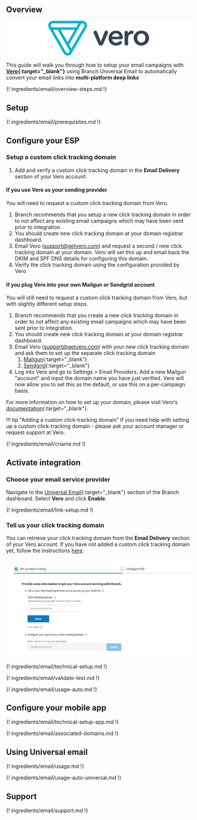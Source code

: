 ## Overview

![Vero](/img/pages/email/vero/vero.png)

This guide will walk you through how to setup your email campaigns with **[Vero](https://www.getvero.com/){:target="\_blank"}** using Branch Universal Email to automatically convert your email links into **multi-platform deep links**

{! ingredients/email/overview-steps.md !}

## Setup

{! ingredients/email/prerequisites.md !}

## Configure your ESP

### Setup a custom click tracking domain

1. Add and verify a custom click tracking domain in the **Email Delivery** section of your Vero account:

#### If you use Vero as your sending provider

You will need to request a custom click tracking domain from Vero.

1. Branch recommends that you setup a new click tracking domain in order to not affect any existing email campaigns which may have been sent prior to integration.
1. You should create new click tracking domain at your domain registrar dashboard.
1. Email Vero (support@getvero.com) and request a second / new click tracking domain at your domain. Vero will set this up and email back the DKIM and SPF DNS details for configuring this domain.
1. Verify the click tracking domain using the configuration provided by Vero

#### If you plug Vero into your own Mailgun or Sendgrid account

You will still need to request a custom click tracking domain from Vero, but with slightly different setup steps. 

1. Branch recommends that you create a new click tracking domain in order to not affect any existing email campaigns which may have been sent prior to integration.
1. You should create new click tracking domain at your domain registrar dashboard.
1. Email Vero (support@getvero.com) with your new click tracking domain and ask them to set up the separate click tracking domain
	1. [Mailgun](/pages/emails/mailgun/#configure-your-esp){:target="\_blank"}
	1. [Sendgrid](/pages/emails/sendgrid/#configure-your-esp){:target="\_blank"} 
1. Log into Vero and go to Settings > Email Providers. Add a new Mailgun "account" and input the domain name you have just verified. Vero will now allow you to set this as the default, or use this on a per-campaign basis.
   
For more information on how to set up your domain, please visit Vero's [documentation](https://help.getvero.com/articles/how-to-setup-my-domain-signing-and-remove-via-getveromail-com-from-your-emails.html){:target="\_blank"}.

!!! tip "Adding a custom click-tracking domain"
    If you need help with setting up a custom click-tracking domain - please ask your account manager or request support at Vero.

{! ingredients/email/cname.md !}

## Activate integration

### Choose your email service provider

Navigate to the [Universal Email](https://dashboard.branch.io/email){:target="\_blank"} section of the Branch dashboard. Select **Vero** and click **Enable**.

{! ingredients/email/link-setup.md !}

### Tell us your click tracking domain

You can retrieve your click tracking domain from the **Email Delivery** section of your Vero account. If you have not added a custom click tracking domain yet, follow the instructions [here](#setup-a-custom-click-tracking-domain). 

![image](/img/pages/email/vero/setup-config.png)

{! ingredients/email/technical-setup.md !}
	
{! ingredients/email/validate-test.md !}

{! ingredients/email/usage-auto.md !}

## Configure your mobile app

{! ingredients/email/technical-setup-app.md !}

{! ingredients/email/associated-domains.md !}

## Using Universal email

{! ingredients/email/usage.md !}

{! ingredients/email/usage-auto-universal.md !}

## Support

{! ingredients/email/support.md !}
